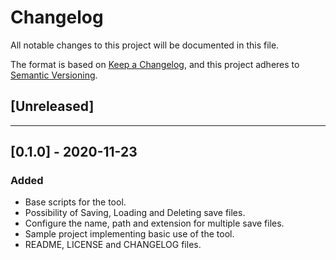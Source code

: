 # Changelog
All notable changes to this project will be documented in this file.

The format is based on [Keep a Changelog](https://keepachangelog.com/en/1.0.0/),
and this project adheres to [Semantic Versioning](https://semver.org/spec/v2.0.0.html).

## [Unreleased]

---
## [0.1.0] - 2020-11-23
### Added
- Base scripts for the tool.
- Possibility of Saving, Loading and Deleting save files.
- Configure the name, path and extension for multiple save files.
- Sample project implementing basic use of the tool.
- README, LICENSE and CHANGELOG files.

<!--- ## [0.1.0] - yyyy-mm-dd  || Use this format for releases--->
